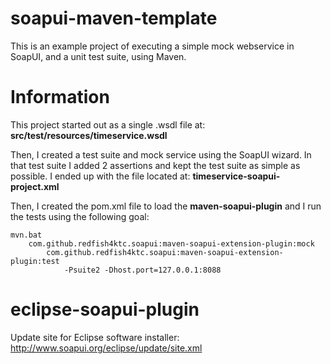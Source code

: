 soapui-maven-template
========================

This is an example project of executing a simple mock webservice in SoapUI, and a unit test suite, using Maven.

Information
========================

This project started out as a single .wsdl file at:  **src/test/resources/timeservice.wsdl**

Then, I created a test suite and mock service using the SoapUI wizard.  In that test suite I added 2 assertions
and kept the test suite as simple as possible.  I ended up with the file located at:
**timeservice-soapui-project.xml** 

Then, I created the pom.xml file to load the **maven-soapui-plugin** and I run the tests using the following goal:

```text
mvn.bat
    com.github.redfish4ktc.soapui:maven-soapui-extension-plugin:mock 
        com.github.redfish4ktc.soapui:maven-soapui-extension-plugin:test
            -Psuite2 -Dhost.port=127.0.0.1:8088
```

eclipse-soapui-plugin
=======================
Update site for Eclipse software installer:
http://www.soapui.org/eclipse/update/site.xml 


